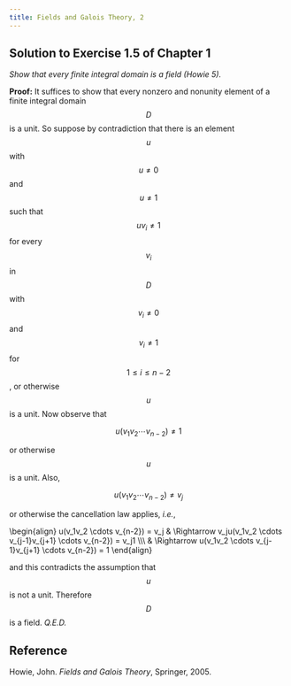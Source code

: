 ```yaml
---
title: Fields and Galois Theory, 2
---
```


## Solution to Exercise 1.5 of Chapter 1

*Show that every finite integral domain is a field (Howie 5).*

**Proof:** It suffices to show that every nonzero and nonunity element of a finite integral domain $$D$$ is a unit. So suppose by contradiction that there is an element $$u$$ with $$u \neq 0$$ and $$u \neq 1$$ such that $$uv_i \neq 1$$ for every $$v_i$$ in $$D$$ with $$v_i \neq 0$$ and $$v_i \neq 1$$ for $$1 \leq i \leq n-2$$, or otherwise $$u$$ is a unit. Now observe that

$$u(v_1v_2 \cdots v_{n-2}) \neq 1$$

or otherwise $$u$$ is a unit. Also,

$$u(v_1v_2 \cdots v_{n-2}) \neq v_j$$

or otherwise the cancellation law applies, *i.e.*, 

\begin{align}
u(v_1v_2 \cdots v_{n-2}) = v_j & \Rightarrow v_ju(v_1v_2 \cdots v_{j-1}v_{j+1} \cdots v_{n-2}) = v_j1 \\\\\\
                               & \Rightarrow u(v_1v_2 \cdots v_{j-1}v_{j+1} \cdots v_{n-2}) = 1
\end{align}

and this contradicts the assumption that $$u$$ is not a unit. Therefore $$D$$ is a field. *Q.E.D.*

## Reference

Howie, John. *Fields and Galois Theory*, Springer, 2005.
